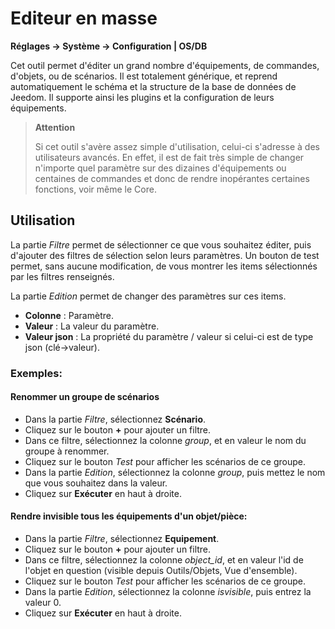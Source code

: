 # Editeur en masse

**Réglages → Système → Configuration | OS/DB**

Cet outil permet d'éditer un grand nombre d'équipements, de commandes, d'objets, ou de scénarios. Il est totalement générique, et reprend automatiquement le schéma et la structure de la base de données de Jeedom. Il supporte ainsi les plugins et la configuration de leurs équipements.

> **Attention**
>
> Si cet outil s'avère assez simple d'utilisation, celui-ci s'adresse à des utilisateurs avancés. En effet, il est de fait très simple de changer n'importe quel paramètre sur des dizaines d'équipements ou centaines de commandes et donc de rendre inopérantes certaines fonctions, voir même le Core.

## Utilisation

La partie _Filtre_ permet de sélectionner ce que vous souhaitez éditer, puis d'ajouter des filtres de sélection selon leurs paramètres. Un bouton de test permet, sans aucune modification, de vous montrer les items sélectionnés par les filtres renseignés.

La partie _Edition_ permet de changer des paramètres sur ces items.

- **Colonne** : Paramètre.
- **Valeur** : La valeur du paramètre.
- **Valeur json** : La propriété du paramètre / valeur si celui-ci est de type json (clé->valeur).

### Exemples:

#### Renommer un groupe de scénarios

- Dans la partie _Filtre_, sélectionnez **Scénario**.
- Cliquez sur le bouton **+** pour ajouter un filtre.
- Dans ce filtre, sélectionnez la colonne _group_, et en valeur le nom du groupe à renommer.
- Cliquez sur le bouton _Test_ pour afficher les scénarios de ce groupe.
- Dans la partie _Edition_, sélectionnez la colonne _group_, puis mettez le nom que vous souhaitez dans la valeur.
- Cliquez sur **Exécuter** en haut à droite.

#### Rendre invisible tous les équipements d'un objet/pièce:

- Dans la partie _Filtre_, sélectionnez **Equipement**.
- Cliquez sur le bouton **+** pour ajouter un filtre.
- Dans ce filtre, sélectionnez la colonne _object_id_, et en valeur l'id de l'objet en question (visible depuis Outils/Objets, Vue d'ensemble).
- Cliquez sur le bouton _Test_ pour afficher les scénarios de ce groupe.
- Dans la partie _Edition_, sélectionnez la colonne _isvisible_, puis entrez la valeur 0.
- Cliquez sur **Exécuter** en haut à droite.
